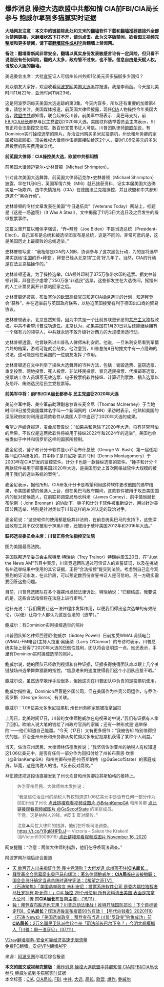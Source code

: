  <h2>爆炸消息 操控大选欧盟中共都知情 CIA前FBI/CIA局长参与 鲍威尔拿到多猫腻实时证据</h2> <p class="notice"><b>大陆网友注意：本文中的链接除此处和文末的<a href="https://github.com/bannedbook/fanqiang" >翻墙</a>软件下载和<a href="https://github.com/killgcd/justmysocks/blob/master/README.md">翻墙推荐</a>链接外全部为禁网链接，未翻墙状态下打不开，请勿点击。此为文字版禁闻，欲看图文视频完整版和更多禁闻，请下载<a href="https://github.com/bannedbook/fanqiang">翻墙软件或APP</a>后翻墙上禁闻网。</p><p>备注：翻墙看新闻非常安全，翻墙以真实身份发表敏感言论有一定风险，但只看不说则没有任何风险，翻的人太多，政府管不过来，也不管。信息自由是天赋人权，请放心大胆的翻墙。</b></p>  <div class="entry"> <p id="summary">美选委会主席：大批<span class='wp_keywordlink'><a href="https://www.bannedbook.org/forum5/topic17.html" title="宣誓与预言" target="_blank">宣誓</a></span>证人可信州长州务卿1亿美元买多猫腻多少回扣？</p> <p>观众朋友大家好，欢迎收看<span class='wp_keywordlink_affiliate'><a href="https://www.aboluowang.com/" title="阿波罗网" target="_blank">阿波罗网</a></span>美国<a href="https://www.bannedbook.org/bnews/tag/%e5%a4%a7%e9%80%89/" class="st_tag internal_tag" rel="tag" title="标签 大选 下的日志">大选</a>追踪报道，我是李雨函。今天是北美时间11月22号，亚洲时间11月23号。</p> <p>这是阿波罗网每天美国大选追踪的第3集。今天内容多，所以还有重要的加赠第4集，请您关注。美国媒体报道，前英国大律师披露，现任<a href="https://www.bannedbook.org/bnews/tag/cia/" class="st_tag internal_tag" rel="tag" title="标签 CIA 下的日志">CIA</a>人物操控今年美国大选，<a href="https://www.bannedbook.org/bnews/tag/%e6%ac%a7%e7%9b%9f/" class="st_tag internal_tag" rel="tag" title="标签 欧盟 下的日志">欧盟</a><a href="https://www.bannedbook.org/bnews/tag/%e4%b8%ad%e5%85%b1/" class="st_tag internal_tag" rel="tag" title="标签 中共 下的日志">中共</a>都知情，联合起来反川普。前美军中将表示：奥巴马支持，前<a href="https://www.bannedbook.org/bnews/tag/fbi/" class="st_tag internal_tag" rel="tag" title="标签 FBI 下的日志">FBI</a>/<a href="https://www.bannedbook.org/bnews/tag/CIA%E5%B1%80%E9%95%BF/" class="st_tag internal_tag" rel="tag" title="标签 CIA局长 下的日志">CIA局长</a>都参与民主党盗窃2020年大选。美国联邦选举委员会主席表示，川普正将合法指控交法院，数百份宣誓书证人可信。川普团队律师<a href="https://www.bannedbook.org/bnews/tag/%e9%b2%8d%e5%a8%81%e5%b0%94/" class="st_tag internal_tag" rel="tag" title="标签 鲍威尔 下的日志">鲍威尔</a>说，有Dominion实时操控选举的照片。乔治亚州购买多米尼投票机，州长和州务卿的家属被指拿回扣。顶尖<span class='wp_keywordlink_affiliate'><a href="https://www.bannedbook.org/bnews/weiquan/" title="维权" target="_blank">维权</a></span>大律师林伍德直接贴给这2个人，要对1.06亿美元的多米尼投票机购买费用做交代。</p> <p><strong>前英国大律师：CIA操控美大选，欧盟中共都知情</strong></p> <figure></figure> <p>前英国大律师迈克尔•史林普顿（Michael Shrimpton）。</p> <p>针对此次美国大选舞弊，前英国大律师迈克尔•史林普顿（Michael Shrimpton）披露，早在11月6日，英国军情六处（MI6）就已接获资料，证实本届美国大选确实是一场欺诈，由中央情报局（CIA）在德国法兰克福操控，并且欧盟和中共都知道这个“黑色行动”。</p> <p>史林普顿的专栏文章发表在美国“今日退伍兵”（Veterans Today）网站上，标题是《这是一场盗窃》（It Was A Steal），文中揭露了11月3日大选日及之后发生的操纵投票事件。</p> <p>这篇文章开篇以粗体字强调，“乔•拜登（Joe Biden）不是当选总统（President-Elect）。自己宣布是总统和被选举团宣布是总统，这是不同的。非常可悲的是，这是美国历史上最腐败的总统选举。”</p> <p>史林普顿写道：“我相信是CIA的人物B，协调参与了这次黑色行动，为的是将选举果实送给‘<span class='wp_keywordlink_affiliate'><a href="https://www.bannedbook.org/" title="中国" target="_blank">中国</a></span>的乔•拜登’。拜登已经从北京领‘工资’好几年了。当然，CIA的行动是在法兰克福操作的。”</p> <p>史林普顿还说，为了操控选举，CIA额外印制了375万张带水印的选票。据史林普顿计算，拜登至少虚增了250万张“非选民”选票，这些都发生在大选夜间，摇摆州的人工计票员离开计票站回家之后。</p>  <p>史林普顿还披露，布鲁塞尔的欧盟高级官员知道CIA操纵选举的计划，知道拜登会“获胜”，并在选举前与英国政府联系，以胁迫英国接受有利于德国出口商的贸易协议。</p> <p>史林普顿表示，北京显然知情，因为中共是一个比前苏联更邪恶的<span class='wp_keywordlink'><a href="https://www.bannedbook.org/forum2/topic6177.html" title="《共产主义的终极目的》" target="_blank">共产主义</a></span>独裁政权。中共不希望川普成功连任。北京认为，如果美国在1月20日以后还能继续拥有一个强有力的领导人，中共就永远不敢升级针对西方的大规模渗透行动。</p> <p>史林普顿透露，他曾联系过川普私人律师朱利安尼。他说，一旦朱利安尼看到军情六处的档案，游戏可能就会结束。他注意到，川普总统8日的推文中有一点隐晦的说法，这可能是他在英国的一位朋友发挥了作用。</p> <p>史林普顿还在文中列举了操纵大选舞弊的15种方法，包括：销毁选票、盗窃选票、重复投票、两地投票、死人投票、非法移民投票、冒充选民投票、代填邮寄选票、投票站工作人员填写无效选票、电子投票机软件操纵、计算迟到票数、插入选票以及恐吓、贿赂选民给民主党投票等。</p> <p><strong>前美军中将：前FBI/CIA<a href="https://www.bannedbook.org/bnews/tag/%E5%B1%80%E9%95%BF/" class="st_tag internal_tag" rel="tag" title="标签 局长 下的日志">局长</a>都参与&nbsp;民主党盗窃2020年大选</strong></p> <p>美前空军中将、美空军前助理副总参谋长麦金尼（Thomas McInerney）于当地时间18日接受美国媒体名字叫一个新闻网的（OANN）采访时表示，他熟知美国的深层政府如何利用这两款软件从美国人手中盗窃了2020年大选的成果。&nbsp;</p> <p><span class='wp_keywordlink_affiliate'><a href="https://www.soundofhope.org" title="希望之声" target="_blank">希望之声</a></span>编译报道，麦金尼警告说：“如果共和党输了2020年大选，将有非常可怕的后果，不仅仅是这两款软件将被用于操纵2022年和2024年的选举”，美国也会被类似于中共和俄罗斯这样的国家所控制。</p> <p>麦金尼说，锤子和计分卡软件是小乔治布什总统（George W &nbsp;Bush）第一届任期期间由CIA研发的，其中锤子是丹尼斯·蒙哥马利（Dennis Montagomery）于2003年在CIA研发的监控软件。计分卡也是一款操纵选票的软件。“锤子和计分卡两款软件被用于颠覆美国2020年大选，是美国历史上首次网络战软件大规模的被用于我们的选举系统的案例”。</p> <p>麦金尼表示，据他所知，CIA研发计分卡是希望利用这种软件更改他国的选举结果，令美国希望的候选人上台，但在奥巴马政府期间，这款软件被用于攻击美国国内的反对党候选人，在前联邦调查局局长科米（James Comey）、前中情局局长布伦南（ John Brennan）的协助下，锤子和计分卡软件被重新设计，用以针对美国公民选举、特别是针对类似于川普这样的左派认定的政治对手。</p> <p>麦金尼说：“这些软件的使用都是极其非法的，在前总统奥巴马的支持下，这些深层政府工具不仅仅被用于抹黑川普，还被用于破坏美国2012年和2016年大选。”</p>  <p><strong>联邦选举委员会主席：川普正将合法指控交法院</strong></p> <p>图为美国最高法院。</p> <p>美国联邦选举委员会主席特里·特瑞纳（Trey Trainor）特瑞纳周五20日，在“Just the News AM”节目中表示，川普竞选团队通过可信证人的宣誓证词，以及在挑战各州选举结果中使用的其它证据，正将“合法指控”提交到法院。考虑到自己迄今观察到的证词水准，在此阶段，可以预定数百份宣誓书证人是可信的。另一方确实需要回答这些问题。</p> <p>目前，川普竞选团队在多个摇摆州发起法律诉讼，特瑞纳说：“归根结底，我要说的是，这些合法指控将在法庭上进行审判。”</p> <p>他补充说：“我们需要让这一法律程序发挥作用，以便我们得出这次选举的有效结论，（以便）让每个人都认为这是合法的（选举）。”</p> <p>鲍威尔：有Dominion实时操控选举的照片</p> <p>川普团队知名律师西德尼‧鲍威尔（Sidney Powell）日前接受WMAL调频电台(WMAL-FM电台)主持人拉里‧奥康纳（Larry O’Connor）的专访时表示，川普总统实际上获得了2020年大选的压倒性胜利，团队将会证明这一点。她还表示，手里有Dominion实时操控选举的照片。</p> <p>鲍威尔说，她的团队已经收到视频和各种证据，证据多得使得团队难以跟上几个关键战场州选举舞弊猖獗的指控。“信息进来的速度使得我们这个小团队应接不暇。”</p> <p>鲍威尔说，虽然选举欺诈手段很多，但她这次在川普团队中负责的是投票机使用。</p> <p>鲍威尔指控说，Dominion尽管是外国公司，但在美国作为空壳公司运作，与乔治·索罗斯（George Soros）有关联。</p>  <p>鲍威尔：1.06亿美元多米尼投票机 州长州务卿家属被指拿回扣</p> <p>上周日，北美时间17日，川普的女律师鲍威尔在电视采访中说，”我们有证据有人拿了回扣。吹哨人说大笔的钱给了州政府官员的家属；还有一种形式是‘选举保险’——他们知道自己能赢。“今天（17日）又有更多细节：“我被告知 特别值得担忧的是，乔治亚州州长和州务卿从匆忙购买多米尼投票机获得了某种个人利益。”</p> <p>当天，佐治亚州居民、大律师林伍德发推说：“我坚信佐治亚州的纳税人有权知道这1.06亿美元中，是否有任何一部分作为回扣付给了州长布莱恩·坎普（@BrianKempGA）和州务卿布拉德·拉芬斯珀格（@GaSecofState）的家庭成员。毕竟，这是纳税人的钱。#反击反对腐败。&#8221;</p> <p>林伍德还把这段话直接发到了州长坎普和州务卿拉芬斯珀格的推特上。</p> <blockquote><p>佐治亚州居民、大律师林木发推说：</p> <p>“我坚信佐治亚州的纳税人有权知道这1.06亿美元中是否有任何一部分作为回扣付给了州长 <a href="https://twitter.com/BrianKempGA?ref_src=twsrc%5Etfw">点此链接观看视频或图片 @BrianKempGA</a> 和州务卿 <a href="https://twitter.com/GaSecofState?ref_src=twsrc%5Etfw">点此链接观看视频或图片 @GaSecofState</a> 的家庭成员。<br />毕竟，这是纳税人的钱。#反击 反对腐败。&#8221;</p> <p>注意⚠️两位大律师的措辞，他们在呼唤司法调查。<a href="https://t.co/Y8gl8HPEuJ">https://t.co/Y8gl8HPEuJ</a>— Victoria &#8211; Salute the Kraken! (@Victori93908916) <a href="https://twitter.com/Victori93908916/status/1328460504281600004?ref_src=twsrc%5Etfw">点此链接观看视频或图片 November 16, 2020</a></p></blockquote> <p>网友提醒：“注意：两位大律师的措辞，他们在呼唤司法调查。”</p> <p>阿波罗网孙瑞后综合报道</p> <ul class='op-related-articles' title='相关阅读'> <li><a href='https://www.bannedbook.org/bnews/topimagenews/20201118/1432628.html' target='_blank'>天 数百万人出来指证作弊 民主党溃败？大佬发话 此州顶不住!<b>CIA局长</b>...</a></li> <li><a href='https://www.bannedbook.org/bnews/bannedvideo/20201117/1432204.html' target='_blank'>拜登基金会黑幕牵出奥巴马和辉瑞；著名律师鲍威尔：<b>CIA局长</b>应该被撤职；国会会员吁确定当选总统时遵守宪法；【希望之声TV】</a></li> <li><a href='https://www.bannedbook.org/bnews/bannedvideo/20201117/1432125.html' target='_blank'>《石涛聚焦》「美国选举政变 朱利安尼：投票系统软件公司 是委内瑞拉独裁者马杜罗拥有 吓死你！」CIA 操控 29个州使用 所有资料流出美国 表面是加拿大公司「传 前<b>CIA局长</b>布鲁南主控」（16/11）</a></li> <li><a href='https://www.bannedbook.org/bnews/taiwannews/20201110/1428974.html' target='_blank'>独！拜登宣布胜选也无用？川普启动法律战！推特开除国防部长！下个目标锁定FBI、<b>CIA局长</b>？辉瑞选後宣布疫苗90%有效！【年代向钱看】20201110</a></li> <li><a href='https://www.bannedbook.org/bnews/bannedvideo/20201108/1427568.html' target='_blank'>《石涛 News》「美国选举政变：拜登宣布当选 川普“反政变”钓鱼成功」前<b>CIA局长</b>：2万名国民卫队派往12个州「司法部长巴尔下令？」今明大规模抓人「川普：周一法庭见」（07/11）</a></li> </ul> <p class="texttj"> <a href="https://www.bannedbook.org/forum23/topic22702.html" target="_blank">V2ray翻墙服务-安全可靠经济高速无限流量</a><br/> <a href="https://github.com/bannedbook/fanqiang/wiki/%E7%A6%81%E9%97%BB%E7%BD%91%E5%AE%89%E5%8D%93%E7%BF%BB%E5%A2%99%E6%96%B0%E9%97%BBAPP" target="_blank">免费PC翻墙、安卓VPN翻墙APP</a></p><p> 来源：<a href="https://www.aboluowang.com/2020/1122/1526076.html" target="_blank">阿波罗网</a>孙瑞后综合报道 </p> <a name='sharetosocial'></a>       <div><b>本文的图文或视频完整版</b>：<a href='https://www.bannedbook.org/bnews/topimagenews/20201122/1435305.html'>爆炸消息 操控大选欧盟中共都知情 CIA前FBI/CIA局长参与 鲍威尔拿到多猫腻实时证据</a></div>  </div><!--END ENTRY--> <div class="postfooter"> <div>本文标签：<a href="https://www.bannedbook.org/bnews/tag/cia/" rel="tag">CIA</a>, <a href="https://www.bannedbook.org/bnews/tag/CIA%E5%B1%80%E9%95%BF/" rel="tag">CIA局长</a>, <a href="https://www.bannedbook.org/bnews/tag/fbi/" rel="tag">FBI</a>, <a href="https://www.bannedbook.org/bnews/tag/%e4%b8%ad%e5%85%b1/" rel="tag">中共</a>, <a href="https://www.bannedbook.org/bnews/tag/%e5%a4%a7%e9%80%89/" rel="tag">大选</a>, <a href="https://www.bannedbook.org/bnews/tag/%E5%B1%80%E9%95%BF/" rel="tag">局长</a>, <a href="https://www.bannedbook.org/bnews/tag/%e6%ac%a7%e7%9b%9f/" rel="tag">欧盟</a>, <a href="https://www.bannedbook.org/bnews/tag/%e7%88%86%e7%82%b8/" rel="tag">爆炸</a>, <a href="https://www.bannedbook.org/bnews/tag/%e9%b2%8d%e5%a8%81%e5%b0%94/" rel="tag">鲍威尔</a></div>  </div><!--END POSTFOOTER--> 